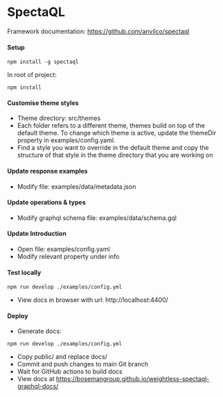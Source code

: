 # SpectaQL

Framework documentation: https://github.com/anvilco/spectaql

#### Setup
```
npm install -g spectaql
```
In root of project:
```
npm install
```

#### Customise theme styles
- Theme directory: src/themes
- Each folder refers to a different theme, themes build on top of the default theme. To change which theme is active,
update the themeDir property in examples/config.yaml.
- Find a style you want to override in the default theme and copy the structure of that style in the theme directory
that you are working on

#### Update response examples 
- Modify file: examples/data/metadata.json

#### Update operations & types
- Modify graphql schema file: examples/data/schema.gql

#### Update Introduction
- Open file: examples/config.yaml
- Modify relevant property under info

#### Test locally
```
npm run develop ./examples/config.yml
```
- View docs in browser with url: http://localhost:4400/

#### Deploy
- Generate docs:
```
npm run develop ./examples/config.yml
```
- Copy public/ and replace docs/ 
- Commit and push changes to main Git branch
- Wait for GitHub actions to build docs
- View docs at https://bosemangroup.github.io/weightless-spectaql-graphql-docs/